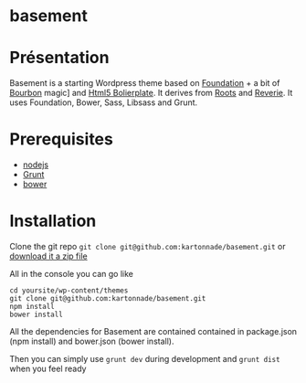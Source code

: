 basement
========

# Présentation
Basement is a starting Wordpress theme based on [Foundation](http://foundation.zurb.com/) + a bit of [Bourbon](http://bourbon.io/) magic] and [Html5 Bolierplate](http://html5boilerplate.com/).
It derives from [Roots](http://roots.io/) and [Reverie](http://themefortress.com/reverie/).
It uses Foundation, Bower, Sass, Libsass and Grunt.

# Prerequisites
- [nodejs](http://nodejs.org/)
- [Grunt](http://gruntjs.com/)
- [bower](http://bower.io/) 

# Installation

Clone the git repo `git clone git@github.com:kartonnade/basement.git` or [download it a zip file](https://github.com/kartonnade/basement/archive/master.zip)

All in the console you can go like 
````
cd yoursite/wp-content/themes
git clone git@github.com:kartonnade/basement.git
npm install
bower install
````

All the dependencies for Basement are contained contained in package.json (npm install) and bower.json (bower install).


Then you can simply use
`grunt dev` during development and `grunt dist` when you feel ready



